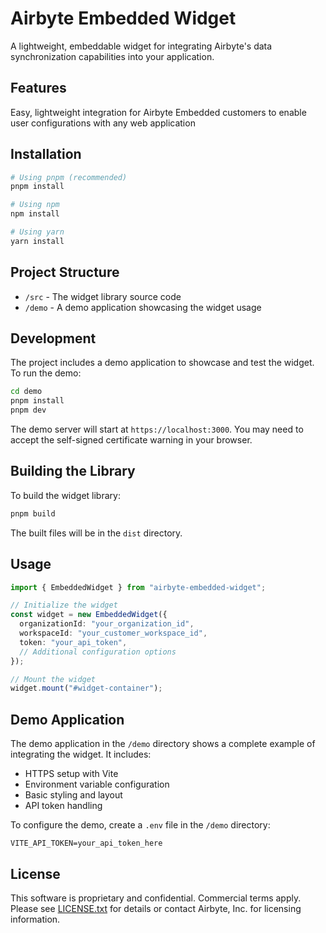 # Airbyte Embedded Widget

A lightweight, embeddable widget for integrating Airbyte's data synchronization capabilities into your application.

## Features

Easy, lightweight integration for Airbyte Embedded customers to enable user configurations with any web application

## Installation

```bash
# Using pnpm (recommended)
pnpm install

# Using npm
npm install

# Using yarn
yarn install
```

## Project Structure

- `/src` - The widget library source code
- `/demo` - A demo application showcasing the widget usage

## Development

The project includes a demo application to showcase and test the widget. To run the demo:

```bash
cd demo
pnpm install
pnpm dev
```

The demo server will start at `https://localhost:3000`. You may need to accept the self-signed certificate warning in your browser.

## Building the Library

To build the widget library:

```bash
pnpm build
```

The built files will be in the `dist` directory.

## Usage

```typescript
import { EmbeddedWidget } from "airbyte-embedded-widget";

// Initialize the widget
const widget = new EmbeddedWidget({
  organizationId: "your_organization_id",
  workspaceId: "your_customer_workspace_id",
  token: "your_api_token",
  // Additional configuration options
});

// Mount the widget
widget.mount("#widget-container");
```

## Demo Application

The demo application in the `/demo` directory shows a complete example of integrating the widget. It includes:

- HTTPS setup with Vite
- Environment variable configuration
- Basic styling and layout
- API token handling

To configure the demo, create a `.env` file in the `/demo` directory:

```env
VITE_API_TOKEN=your_api_token_here
```

## License

This software is proprietary and confidential. Commercial terms apply. Please see [LICENSE.txt](LICENSE.txt) for details or contact Airbyte, Inc. for licensing information.
